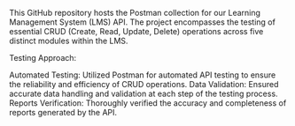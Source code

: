 This GitHub repository hosts the Postman collection for our Learning Management System (LMS) API. The project encompasses the testing of essential CRUD (Create, Read, Update, Delete) operations across five distinct modules within the LMS.

Testing Approach:

Automated Testing: Utilized Postman for automated API testing to ensure the reliability and efficiency of CRUD operations.
Data Validation: Ensured accurate data handling and validation at each step of the testing process.
Reports Verification: Thoroughly verified the accuracy and completeness of reports generated by the API.

